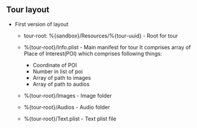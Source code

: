 ## Tour layout
  * First version of layout

    * tour-root: %{sandbox}/Resources/%{tour-uuid} - Root for tour

    * %{tour-root}/Info.plist - Main manifest for tour 
      It comprises array of Place of Interest(POI) which comprises following things:
        
        * Coordinate of POI
        * Number in list of poi
        * Array of path to images
        * Array of path to audios

    * %{tour-root}/Images - Image folder

    * %{tour-root}/Audios - Audio folder
     
    * %{tour-root}/Text.plist - Text plist file
     
